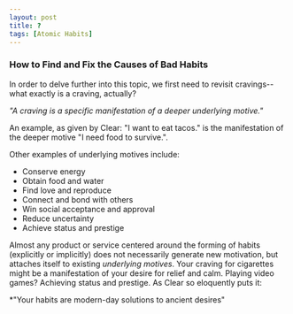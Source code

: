 ```yaml
---
layout: post
title: ?
tags: [Atomic Habits]
---
```


### How to Find and Fix the Causes of Bad Habits

In order to delve further into this topic, we first need to revisit cravings--what exactly is a craving, actually?

*"A craving is a specific manifestation of a deeper underlying motive."*

An example, as given by Clear: "I want to eat tacos." is the manifestation of the deeper motive "I need food to survive.".

Other examples of underlying motives include:
- Conserve energy
- Obtain food and water
- Find love and reproduce
- Connect and bond with others
- Win social acceptance and approval
- Reduce uncertainty
- Achieve status and prestige

Almost any product or service centered around the forming of habits (explicitly or implicitly) does not necessarily generate new motivation, but attaches itself to existing *underlying motives*. Your craving for cigarettes might be a manifestation of your desire for relief and calm. Playing video games? Achieving status and prestige. As Clear so eloquently puts it:

*"Your habits are modern-day solutions to ancient desires"
